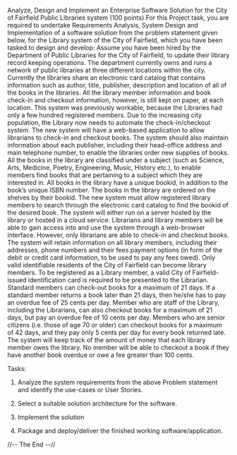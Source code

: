 Analyze, Design and Implement an Enterprise Software Solution for the City of Fairfield Public Libraries system
(100 points) For this Project task, you are required to undertake Requirements Analysis, System Design and Implementation of a software solution from the problem statement given below, for the Library system of the City of Fairfield, which you have been tasked to design and develop:
Assume you have been hired by the Department of Public Libraries for the City of Fairfield, to update their library record keeping operations. The department currently owns and runs a network of public libraries at three different locations within the city. Currently the libraries share an electronic card catalog that contains information such as author, title, publisher, description and location of all of the books in the libraries. All the library member information and book check-in and checkout information, however, is still kept on paper, at each location. This system was previously workable, because the Libraries had only a few hundred registered members. Due to the increasing city population, the Library now needs to automate the check-in/checkout system.
The new system will have a web-based application to allow librarians to check-in and checkout books. The system should also maintain information about each publisher, including their head-office address and main telephone number, to enable the libraries order new supplies of books. All the books in the library are classified under a subject (such as Science, Arts, Medicine, Poetry, Engineering, Music, History etc.), to enable members find books that are pertaining to a subject which they are interested in. 
All books in the library have a unique bookid, in addition to the book’s unique ISBN number. The books in the library are ordered on the shelves by their bookid. The new system must allow registered library members to search through the electronic card catalog to find the bookid of the desired book.
The system will either run on a server hosted by the library or hosted in a cloud service. Librarians and library members will be able to gain access into and use the system through a web-browser interface. However, only librarians are able to check-in and checkout books.
The system will retain information on all library members, including their addresses, phone numbers and their fees payment options (in form of the debit or credit card information, to be used to pay any fees owed). Only valid identifiable residents of the City of Fairfield can become library members. To be registered as a Library member, a valid City of Fairfield-issued identification card is required to be presented to the Librarian. Standard members can check-out books for a maximum of 21 days. If a standard member returns a book later than 21 days, then he/she has to pay an overdue fee of 25 cents per day. Member who are staff of the Library, including the Librarians, can also checkout books for a maximum of 21 days, but pay an overdue fee of 10 cents per day. Members who are senior citizens (i.e. those of age 70 or older) can checkout books for a maximum of 42 days, and they pay only 5 cents per day for every book returned late. The system will keep track of the amount of money that each library member owes the library. No member will be able to checkout a book if they have another book overdue or owe a fee greater than 100 cents.

Tasks:
1.	Analyze the system requirements from the above Problem statement and identify the use-cases or User Stories.

2.	Select a suitable solution architecture for the software.

3.	Implement the solution

4.	Package and deploy/deliver the finished working software/application.

//-- The End --//
